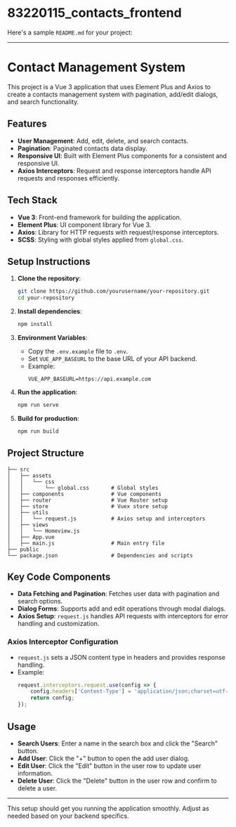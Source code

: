 # 83220115_contacts_frontend

Here's a sample `README.md` for your project:

---

# Contact Management System

This project is a Vue 3 application that uses Element Plus and Axios to create a contacts management system with pagination, add/edit dialogs, and search functionality.

## Features

- **User Management**: Add, edit, delete, and search contacts.
- **Pagination**: Paginated contacts data display.
- **Responsive UI**: Built with Element Plus components for a consistent and responsive UI.
- **Axios Interceptors**: Request and response interceptors handle API requests and responses efficiently.

## Tech Stack

- **Vue 3**: Front-end framework for building the application.
- **Element Plus**: UI component library for Vue 3.
- **Axios**: Library for HTTP requests with request/response interceptors.
- **SCSS**: Styling with global styles applied from `global.css`.

## Setup Instructions

1. **Clone the repository**:
   ```bash
   git clone https://github.com/yourusername/your-repository.git
   cd your-repository
   ```

2. **Install dependencies**:
   ```bash
   npm install
   ```

3. **Environment Variables**:
   - Copy the `.env.example` file to `.env`.
   - Set `VUE_APP_BASEURL` to the base URL of your API backend.
   - Example:
     ```env
     VUE_APP_BASEURL=https://api.example.com
     ```

4. **Run the application**:
   ```bash
   npm run serve
   ```

5. **Build for production**:
   ```bash
   npm run build
   ```

## Project Structure

```plaintext
├── src
│   ├── assets
│   │   └── css
│   │       └── global.css       # Global styles
│   ├── components               # Vue components
│   ├── router                   # Vue Router setup
│   ├── store                    # Vuex store setup
│   ├── utils
│   │   └── request.js           # Axios setup and interceptors
│   ├── views
│   │   └── Homeview.js
│   ├── App.vue
│   ├── main.js                  # Main entry file            
├── public
└── package.json                 # Dependencies and scripts
```

## Key Code Components

- **Data Fetching and Pagination**: Fetches user data with pagination and search options.
- **Dialog Forms**: Supports add and edit operations through modal dialogs.
- **Axios Setup**: `request.js` handles API requests with interceptors for error handling and customization.

### Axios Interceptor Configuration

- `request.js` sets a JSON content type in headers and provides response handling.
- Example:
  ```javascript
  request.interceptors.request.use(config => {
      config.headers['Content-Type'] = 'application/json;charset=utf-8';
      return config;
  });
  ```

## Usage

- **Search Users**: Enter a name in the search box and click the "Search" button.
- **Add User**: Click the "+" button to open the add user dialog.
- **Edit User**: Click the "Edit" button in the user row to update user information.
- **Delete User**: Click the "Delete" button in the user row and confirm to delete a user.

---

This setup should get you running the application smoothly. Adjust as needed based on your backend specifics.
